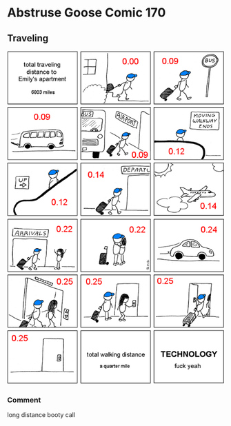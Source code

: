 # Abstruse Goose Comic 170
## Traveling

![image](comics/long_distance_booty_call.png)
### Comment
long distance booty call
